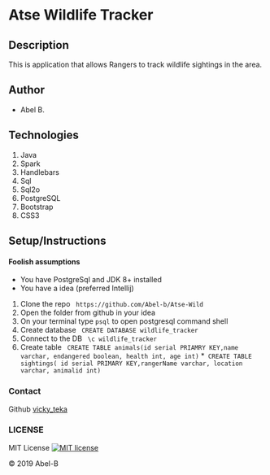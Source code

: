 # Atse Wildlife Tracker

## Description 
This is application that allows Rangers to track wildlife sightings in the area.

## Author
* Abel B.

## Technologies
1. Java
2. Spark
3. Handlebars
4. Sql
5. Sql2o
6. PostgreSQL
7. Bootstrap
8. CSS3

## Setup/Instructions
#### Foolish assumptions
* You have PostgreSql and JDK 8+ installed
* You have a idea (preferred Intellij)

1. Clone the repo ``` https://github.com/Abel-b/Atse-Wild```
2. Open the folder from github in your idea
1. On your terminal type ```psql``` to open postgresql command shell
2. Create database ``` CREATE DATABASE wildlife_tracker```
3. Connect to the DB ``` \c wildlife_tracker```
4. Create table ``` CREATE TABLE animals(id serial PRIAMRY KEY,name varchar, endangered boolean, health int, age int)```
*``` CREATE TABLE sightings( id serial PRIMARY KEY,rangerName varchar, location varchar, animalid int)```

### Contact
Github [vicky_teka](https://github.com/Abel-b)

### LICENSE
MIT License [![MIT license](http://img.shields.io/badge/license-MIT-brightgreen.svg)](http://opensource.org/licenses/MIT)


&copy; 2019 Abel-B